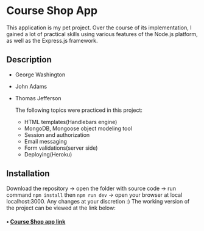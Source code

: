 # Course Shop App

  This application is my pet project. Over the course of its implementation, I gained a lot of practical skills using various features of the Node.js platform, as well as the Express.js framework. 

## Description
- George Washington
- John Adams
- Thomas Jefferson

  The following topics were practiced in this project: 
    - HTML templates(Handlebars engine)
    - MongoDB, Mongoose object modeling tool
    - Session and authorization
    - Email messaging
    - Form validations(server side)
    - Deploying(Heroku)
    
## Installation
  Download the repository -> open the folder with source code -> run command ```npm install``` then ```npm run dev``` -> open your browser at local localhost:3000. Any changes at your discretion :)
  The working version of the project can be viewed at the link below:

#### • [Course Shop app link](https://mysterious-brushlands-67114.herokuapp.com/)
